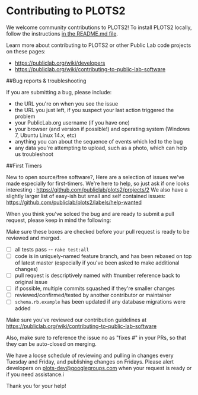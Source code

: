 Contributing to PLOTS2
==========================

We welcome community contributions to PLOTS2! To install PLOTS2 locally, follow the instructions [in the README.md file](https://github.com/publiclab/plots2#installation). 

Learn more about contributing to PLOTS2 or other Public Lab code projects on these pages: 

* https://publiclab.org/wiki/developers
* https://publiclab.org/wiki/contributing-to-public-lab-software

##Bug reports & troubleshooting

If you are submitting a bug, please include:

* the URL you're on when you see the issue
* the URL you just left, if you suspect your last action triggered the problem
* your PublicLab.org username (if you have one) 
* your browser (and version if possible!) and operating system (Windows 7, Ubuntu Linux 14.x, etc)
* anything you can about the sequence of events which led to the bug 
* any data you're attempting to upload, such as a photo, which can help us troubleshoot



##First Timers

New to open source/free software?, Here are a selection of issues we've made especially for first-timers. We're here to help, so just ask if one looks interesting : https://github.com/publiclab/plots2/projects/2
We also have a slightly larger list of easy-ish but small and self contained issues: https://github.com/publiclab/plots2/labels/help-wanted

When you think you've solced the bug and are ready to submit a pull request, please keep in mind the following:

Make sure these boxes are checked before your pull request is ready to be reviewed and merged.
* [ ] all tests pass -- `rake test:all`
* [ ] code is in uniquely-named feature branch, and has been rebased on top of latest master (especially if you've been asked to make additional changes)
* [ ] pull request is descriptively named with #number reference back to original issue
* [ ] if possible, multiple commits squashed if they're smaller changes
* [ ] reviewed/confirmed/tested by another contributor or maintainer
* [ ] `schema.rb.example` has been updated if any database migrations were added

Make sure you've reviewed our contribution guidelines at https://publiclab.org/wiki/contributing-to-public-lab-software

Also, make sure to reference the issue no as "fixes #<issueno>" in your PRs, so that they can be auto-closed on merging.

We have a loose schedule of reviewing and pulling in changes every Tuesday and Friday, and publishing changes on Fridays. Please alert developers on plots-dev@googlegroups.com when your request is ready or if you need assistance.i

Thank you for your help!
